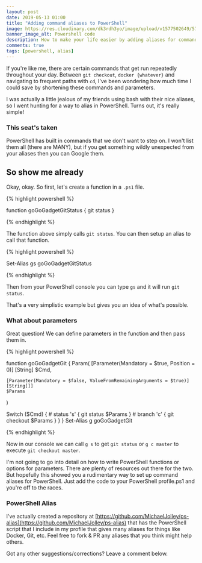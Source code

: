```yaml
---
layout: post
date: 2019-05-13 01:00
title: "Adding command aliases to PowerShell"
image: https://res.cloudinary.com/dk3rdh3yo/image/upload/v1577502649/57646611-96591a00-7586-11e9-8b7a-68f7736e2c28_vc6upr.wdp
banner_image_alt: Powershell code
description: How to make your life easier by adding aliases for commands you run frequently in PowerShell.
comments: true
tags: [powershell, alias]
---
```


If you're like me, there are certain commands that get run repeatedly throughout your day. Between `git checkout`, `docker {whatever}` and navigating to frequent paths with `cd`, I've been wondering how much time I could save by shortening these commands and parameters.

I was actually a little jealous of my friends using bash with their nice aliases, so I went hunting for a way to alias in PowerShell.  Turns out, it's really simple!

<!--more-->

### This seat's taken

PowerShell has built in commands that we don't want to step on.  I won't list them all (there are MANY), but if you get something wildly unexpected from your aliases then you can Google them.

## So show me already

Okay, okay. So first, let's create a function in a `.ps1` file.

{% highlight powershell %}

function goGoGadgetGitStatus {
  git status
}

{% endhighlight %}

The function above simply calls `git status`.  You can then setup an alias to call that function.

{% highlight powershell %}

Set-Alias gs goGoGadgetGitStatus

{% endhighlight %}

Then from your PowerShell console you can type `gs` and it will run `git status`.

That's a very simplistic example but gives you an idea of what's possible.

### What about parameters

Great question!  We can define parameters in the function and then pass them in.

{% highlight powershell %}

function goGoGadgetGit {
  Param(
    [Parameter(Mandatory = $true, Position = 0)]
    [String]
    $Cmd,

    [Parameter(Mandatory = $false, ValueFromRemainingArguments = $true)]
    [String[]]
    $Params
  )

  Switch ($Cmd)
  {
    # status
    's' { git status $Params }
    # branch
    'c' { git checkout $Params }
  }
}
Set-Alias g goGoGadgetGit

{% endhighlight %}

Now in our console we can call `g s` to get `git status` or `g c master` to execute `git checkout master`.

I'm not going to go into detail on how to write PowerShell functions or options for parameters.  There are plenty of resources out there for the two.  But hopefully this showed you a rudimentary way to set up command aliases for PowerShell.  Just add the code to your PowerShell profile.ps1 and you're off to the races.

### PowerShell Alias

I've actually created a repository at [https://github.com/MichaelJolley/ps-alias](https://github.com/MichaelJolley/ps-alias) that has the PowerShell script that I include in my profile that gives many aliases for things like Docker, Git, etc. Feel free to fork &amp; PR any aliases that you think might help others.

Got any other suggestions/corrections?  Leave a comment below.
